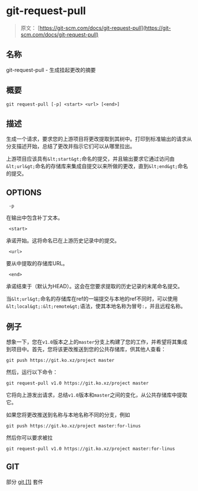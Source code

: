 # git-request-pull

> 原文： [https://git-scm.com/docs/git-request-pull](https://git-scm.com/docs/git-request-pull)

## 名称

git-request-pull - 生成挂起更改的摘要

## 概要

```
git request-pull [-p] <start> <url> [<end>]
```

## 描述

生成一个请求，要求您的上游项目将更改提取到其树中。打印到标准输出的请求从分支描述开始，总结了更改并指示它们可以从哪里拉出。

上游项目应该具有`&lt;start&gt;`命名的提交，并且输出要求它通过访问由`&lt;url&gt;`命名的存储库来集成自提交以来所做的更改，直到`&lt;end&gt;`命名的提交。

## OPTIONS

```
 -p 
```

在输出中包含补丁文本。

```
 <start> 
```

承诺开始。这将命名已在上游历史记录中的提交。

```
 <url> 
```

要从中提取的存储库URL。

```
 <end> 
```

承诺结束于（默认为HEAD）。这会在您要求提取的历史记录的末尾命名提交。

当`&lt;url&gt;`命名的存储库在ref的一端提交与本地的ref不同时，可以使用`&lt;local&gt;:&lt;remote&gt;`语法，使其本地名称为冒号`:`，并且远程名称。

## 例子

想象一下，您在`v1.0`版本之上的`master`分支上构建了您的工作，并希望将其集成到项目中。首先，您将该更改推送到您的公共存储库，供其他人查看：

```
git push https://git.ko.xz/project master
```

然后，运行以下命令：

```
git request-pull v1.0 https://git.ko.xz/project master
```

它将向上游发出请求，总结`v1.0`版本和`master`之间的变化，从公共存储库中提取它。

如果您将更改推送到名称与本地名称不同的分支，例如

```
git push https://git.ko.xz/project master:for-linus
```

然后你可以要求被拉

```
git request-pull v1.0 https://git.ko.xz/project master:for-linus
```

## GIT

部分 [git [1]](https://git-scm.com/docs/git) 套件
